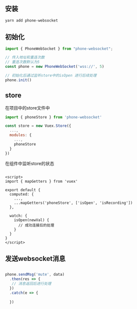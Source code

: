 ## 安装

```bash
yarn add phone-websocket
```

## 初始化

```js
import { PhoneWebSocket } from "phone-websocket";

// 传入地址和重连次数
// 重连次数默认为5
const phone = new PhoneWebSocket('wss://', 5)

// 初始化后通过监听store中的isOpen 进行后续处理
phone.init()
```

## store

在项目中的store文件中

```js
import { phoneStore } from 'phone-websocket'

const store = new Vuex.Store({
  ...,
  modules: {
  	...,
    phoneStore
  }
})
```

在组件中监听store的状态

```vue

<script>
import { mapGetters } from 'vuex'

export default {
  computed: {
    ...,
    ...mapGetters('phoneStore', ['isOpen', 'isRecording'])
  },
  
  watch: {
    isOpen(newVal) {
      // 成功连接后的处理
    }
  }
}
</script>

```

## 发送websocket消息

```js

phone.sendMsg('mute', data)
  .then(res => {
   // 消息返回后进行处理  	
  })
  .catch(e => {
    
  })

```
